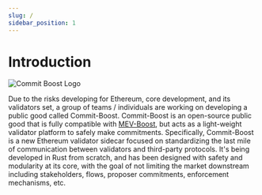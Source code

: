 ```yaml
---
slug: /
sidebar_position: 1
---
```


# Introduction

![Commit Boost Logo](/img/logo.jpg)

Due to the risks developing for Ethereum, core development, and its validators set, a group of teams / individuals are working on developing a public good called Commit-Boost. Commit-Boost is an open-source public good that is fully compatible with [MEV-Boost](https://github.com/flashbots/mev-boost), but acts as a light-weight validator platform to safely make commitments. Specifically, Commit-Boost is a new Ethereum validator sidecar focused on standardizing the last mile of communication between validators and third-party protocols. It's being developed in Rust from scratch, and has been designed with safety and modularity at its core, with the goal of not limiting the market downstream including stakeholders, flows, proposer commitments, enforcement mechanisms, etc.
